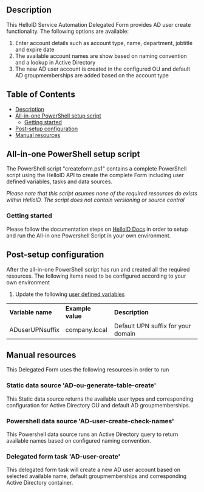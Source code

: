 <!-- Description -->
## Description
This HelloID Service Automation Delegated Form provides AD user create functionality. The following options are available:
 1. Enter account details such as account type, name, department, jobtitle and expire date
 2. The available account names are show based on naming convention and a lookup in Active Directory
 5. The new AD user account is created in the configured OU and default AD groupmemberships are added based on the account type
 
<!-- TABLE OF CONTENTS -->
## Table of Contents
* [Description](#description)
* [All-in-one PowerShell setup script](#all-in-one-powershell-setup-script)
  * [Getting started](#getting-started)
* [Post-setup configuration](#post-setup-configuration)
* [Manual resources](#manual-resources)


## All-in-one PowerShell setup script
The PowerShell script "createform.ps1" contains a complete PowerShell script using the HelloID API to create the complete Form including user defined variables, tasks and data sources.

 _Please note that this script asumes none of the required resources do exists within HelloID. The script does not contain versioning or source control_


### Getting started
Please follow the documentation steps on [HelloID Docs](https://docs.helloid.com/hc/en-us/articles/360017556559-Service-automation-GitHub-resources) in order to setup and run the All-in one Powershell Script in your own environment.

 
## Post-setup configuration
After the all-in-one PowerShell script has run and created all the required resources. The following items need to be configured according to your own environment
 1. Update the following [user defined variables](https://docs.helloid.com/hc/en-us/articles/360014169933-How-to-Create-and-Manage-User-Defined-Variables)
<table>
  <tr><td><strong>Variable name</strong></td><td><strong>Example value</strong></td><td><strong>Description</strong></td></tr>
  <tr><td>ADuserUPNsuffix</td><td>company.local</td><td>Default UPN suffix for your domain</td></tr>
</table>

## Manual resources
This Delegated Form uses the following resources in order to run

### Static data source 'AD-ou-generate-table-create'
This Static data source returns the available user types and corresponding configuration for Active Directory OU and default AD groupmemberships.

### Powershell data source 'AD-user-create-check-names'
This Powershell data source runs an Active Directory query to return available names based on configured naming convention.  

### Delegated form task 'AD-user-create'
This delegated form task will create a new AD user account based on selected available name, default groupmemberships and corresponding Active Directory container.
